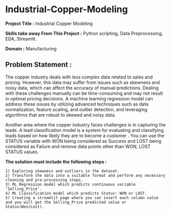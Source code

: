 # Industrial-Copper-Modeling

**Project Title :** Industrial Copper Modeling

**Skills take away From This Project :** Python scripting, Data Preprocessing, EDA, Streamlit.

**Domain :** Manufacturing

## Problem Statement :
  The copper industry deals with less complex data related to sales and pricing. However, this data may suffer from issues such as skewness and noisy data, which can affect the accuracy of manual predictions. Dealing with these challenges manually can be time-consuming and may not result in optimal pricing decisions. A machine learning regression model can address these issues by utilizing advanced techniques such as data normalization, feature scaling, and outlier detection, and leveraging algorithms that are robust to skewed and noisy data. 
      
Another area where the copper industry faces challenges is in capturing the leads. A lead classification model is a system for evaluating and classifying leads based on how likely they are to become a customer . You can use the STATUS variable with WON being considered as Success and LOST being considered as Failure and remove data points other than WON, LOST STATUS values.

**The solution must include the following steps :**

    1) Exploring skewness and outliers in the dataset.
    2) Transform the data into a suitable format and perform any necessary cleaning and pre-processing steps.
    3) ML Regression model which predicts continuous variable ‘Selling_Price’.
    4) ML Classification model which predicts Status: WON or LOST.
    5) Creating a streamlit page where you can insert each column value and you will get the Selling_Price predicted value or Status(Won/Lost).
    
